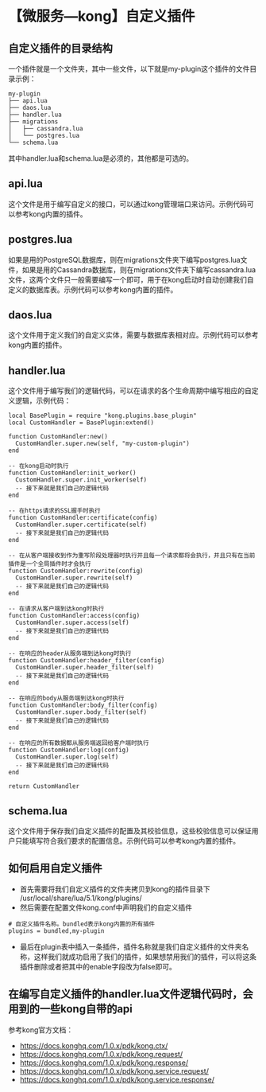# 【微服务—kong】自定义插件
## 自定义插件的目录结构
一个插件就是一个文件夹，其中一些文件，以下就是my-plugin这个插件的文件目录示例：
```
my-plugin
├── api.lua
├── daos.lua
├── handler.lua
├── migrations
│   ├── cassandra.lua
│   └── postgres.lua
└── schema.lua
```
其中handler.lua和schema.lua是必须的，其他都是可选的。

## api.lua
这个文件是用于编写自定义的接口，可以通过kong管理端口来访问。示例代码可以参考kong内置的插件。

## postgres.lua
如果是用的PostgreSQL数据库，则在migrations文件夹下编写postgres.lua文件，如果是用的Cassandra数据库，则在migrations文件夹下编写cassandra.lua文件，这两个文件只一般需要编写一个即可，用于在kong启动时自动创建我们自定义的数据库表。示例代码可以参考kong内置的插件。

## daos.lua
这个文件用于定义我们的自定义实体，需要与数据库表相对应。示例代码可以参考kong内置的插件。

## handler.lua
这个文件用于编写我们的逻辑代码，可以在请求的各个生命周期中编写相应的自定义逻辑，示例代码：
```
local BasePlugin = require "kong.plugins.base_plugin"
local CustomHandler = BasePlugin:extend()

function CustomHandler:new()
  CustomHandler.super.new(self, "my-custom-plugin")
end

-- 在kong启动时执行
function CustomHandler:init_worker()
  CustomHandler.super.init_worker(self)
  -- 接下来就是我们自己的逻辑代码
end

-- 在https请求的SSL握手时执行
function CustomHandler:certificate(config)
  CustomHandler.super.certificate(self)
  -- 接下来就是我们自己的逻辑代码
end

-- 在从客户端接收到作为重写阶段处理器时执行并且每一个请求都将会执行，并且只有在当前插件是一个全局插件时才会执行
function CustomHandler:rewrite(config)
  CustomHandler.super.rewrite(self)
  -- 接下来就是我们自己的逻辑代码
end

-- 在请求从客户端到达kong时执行
function CustomHandler:access(config)
  CustomHandler.super.access(self)
  -- 接下来就是我们自己的逻辑代码
end

-- 在响应的header从服务端到达kong时执行
function CustomHandler:header_filter(config)
  CustomHandler.super.header_filter(self)
  -- 接下来就是我们自己的逻辑代码
end

-- 在响应的body从服务端到达kong时执行
function CustomHandler:body_filter(config)
  CustomHandler.super.body_filter(self)
  -- 接下来就是我们自己的逻辑代码
end

-- 在响应的所有数据都从服务端返回给客户端时执行
function CustomHandler:log(config)
  CustomHandler.super.log(self)
  -- 接下来就是我们自己的逻辑代码
end

return CustomHandler
```

## schema.lua
这个文件用于保存我们自定义插件的配置及其校验信息，这些校验信息可以保证用户只能填写符合我们要求的配置信息。示例代码可以参考kong内置的插件。

## 如何启用自定义插件
* 首先需要将我们自定义插件的文件夹拷贝到kong的插件目录下 /usr/local/share/lua/5.1/kong/plugins/
* 然后需要在配置文件kong.conf中声明我们的自定义插件
```
# 自定义插件名称。bundled表示kong内置的所有插件
plugins = bundled,my-plugin
```
* 最后在plugin表中插入一条插件，插件名称就是我们自定义插件的文件夹名称，这样我们就成功启用了我们的插件，如果想禁用我们的插件，可以将这条插件删除或者把其中的enable字段改为false即可。

## 在编写自定义插件的handler.lua文件逻辑代码时，会用到的一些kong自带的api
参考kong官方文档：
* https://docs.konghq.com/1.0.x/pdk/kong.ctx/
* https://docs.konghq.com/1.0.x/pdk/kong.request/
* https://docs.konghq.com/1.0.x/pdk/kong.response/
* https://docs.konghq.com/1.0.x/pdk/kong.service.request/
* https://docs.konghq.com/1.0.x/pdk/kong.service.response/  